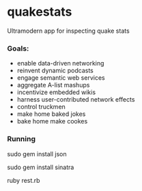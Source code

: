quakestats
==========

Ultramodern app for inspecting quake stats

<h3>Goals:</h3>

<ul>
  <li>enable data-driven networking</li>
  <li>reinvent dynamic podcasts</li>
  <li>engage semantic web services</li>
  <li>aggregate A-list mashups</li>
  <li>incentivize embedded wikis</li>
  <li>harness user-contributed network effects</li>
  <li>control truckmen</li>
  <li>make home baked jokes</li>
  <li>bake home make cookes</li>
</ul>


<h3>Running</h3>

sudo gem install json

sudo gem install sinatra

ruby rest.rb
